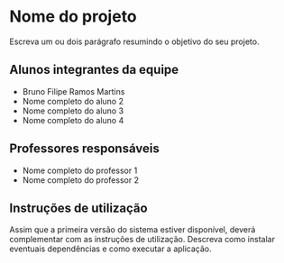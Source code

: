 # Nome do projeto
Escreva um ou dois  parágrafo resumindo o objetivo do seu projeto.

## Alunos integrantes da equipe

* Bruno Filipe Ramos Martins
* Nome completo do aluno 2
* Nome completo do aluno 3
* Nome completo do aluno 4

## Professores responsáveis

* Nome completo do professor 1
* Nome completo do professor 2

## Instruções de utilização

Assim que a primeira versão do sistema estiver disponível, deverá complementar com as instruções de utilização. Descreva como instalar eventuais dependências e como executar a aplicação.
